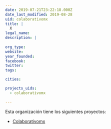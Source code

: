 ```yaml
---
date: 2019-07-21T23:22:18.000Z
date_last_modified: 2019-08-28
uid: colaborativomx
title: |
  X
legal_name: 
description: |
  
org_type: 
website: 
year_founded: 
facebook: 
twitter: 
tags:

cities: 

projects_uids:
  - colaborativomx

---
```


Esta organización tiene los siguientes proyectos:

- [Colaborativomx](/proyectos/colaborativomx)

